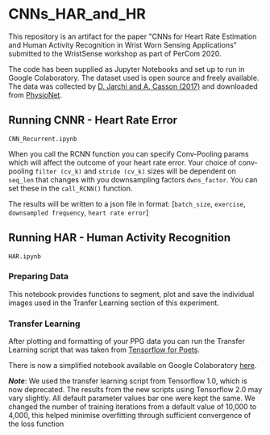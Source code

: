 # CNNs_HAR_and_HR
This repository is an artifact for the paper "CNNs for Heart Rate Estimation and Human Activity Recognition in Wrist Worn Sensing Applications" submitted to the WristSense workshop as part of PerCom 2020.

The code has been supplied as Jupyter Notebooks and set up to run in Google Colaboratory. The dataset used is open source and freely available. The data was collected by [D. Jarchi and A. Casson (2017)](https://www.mdpi.com/2306-5729/2/1/1) and downloaded from [PhysioNet](https://physionet.org/content/wrist/1.0.0/).

## Running CNNR - Heart Rate Error
```CNN_Recurrent.ipynb```

When you call the RCNN function you can specify Conv-Pooling params which will affect the outcome of your heart rate error.
Your choice of conv-pooling ```filter (cv_k)``` and ```stride (cv_k)``` sizes will be dependent on  ```seq_len``` that changes with you downsampling factors ```dwns_factor```.  You can set these in the ```call_RCNN()``` function.

The results will be written to a json file in format:
[```batch_size```, ```exercise```, ```downsampled frequency```, ```heart rate error```]

## Running HAR - Human Activity Recognition
```HAR.ipynb```

### Preparing Data
This notebook provides functions to segment, plot and save the individual images used in the Tranfer Learning section of this experiment. 

### Transfer Learning

After plotting and formatting of your PPG data you can run the Transfer Learning script that was taken from [Tensorflow for Poets](https://codelabs.developers.google.com/codelabs/tensorflow-for-poets/#0).

There is now a simplified notebook available on Google Colaboratory [here](https://colab.research.google.com/github/tensorflow/docs/blob/master/site/en/tutorials/images/transfer_learning_with_hub.ipynb).

***Note***: We used the transfer learning script from Tensorflow 1.0, which is now deprecated. The results from the new scripts using Tensorflow 2.0 may vary slightly.
All default parameter values bar one were kept the same. We changed the number of training iterations from a default value of 10,000 to 4,000, this helped minimise overfitting through sufficient convergence of the loss function
